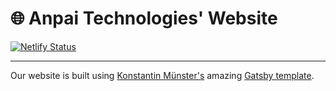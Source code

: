 # 🌐 Anpai Technologies' Website

[![Netlify Status](https://api.netlify.com/api/v1/badges/98f60bce-2c89-4e63-b5a4-a4c79bca5e80/deploy-status)](https://app.netlify.com/sites/agitated-mahavira-dbaeee/deploys)

---------------

Our website is built using [Konstantin Münster's](https://konstantin.digital) amazing [Gatsby template](https://github.com/konstantinmuenster/gatsby-theme-portfolio-minimal). 

